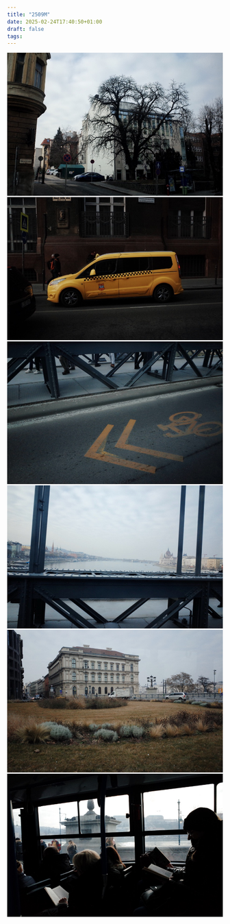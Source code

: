 ```yaml
---
title: "2509M"
date: 2025-02-24T17:40:50+01:00
draft: false
tags:
---
```


![](FR003290.jpeg)
![](FR003308.jpeg)
![](FR003297.jpeg)
![](FR003296.jpeg)
![](FR003292.jpeg)
![](FR003304.jpeg)